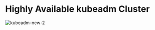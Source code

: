 # Highly Available kubeadm Cluster

![kubeadm-new-2](https://github.com/user-attachments/assets/0dbdeb8e-ee8c-416a-b8cf-1e9c6b3155f0)




